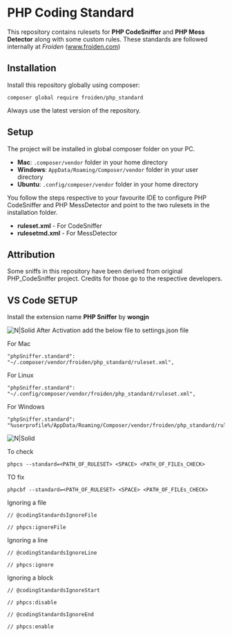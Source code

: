 # PHP Coding Standard
This repository contains rulesets for **PHP CodeSniffer** and **PHP Mess Detector** along with some custom rules. These standards are followed internally at *Froiden* (www.froiden.com)

## Installation
Install this repository globally using composer:

	composer global require froiden/php_standard

Always use the latest version of the repository.

## Setup
The project will be installed in global composer folder on your PC. 
* **Mac**: `.composer/vendor` folder in your home directory
* **Windows**: `AppData/Roaming/Composer/vendor` folder in your user directory
* **Ubuntu**: `.config/composer/vendor` folder in your home directory

You follow the steps respective to your favourite IDE to configure PHP CodeSniffer and PHP MessDetector and point to the two rulesets in the installation folder.
* **ruleset.xml** - For CodeSniffer
* **rulesetmd.xml** - For MessDetector

## Attribution
Some sniffs in this repository have been derived from original PHP_CodeSniffer project. Credits for those go to the respective developers.

## VS Code SETUP
Install the extension name **PHP Sniffer** by **wongjn**

![N|Solid](https://public.froid.works/php-snif.png)
After Activation add the below file to settings.json file

For Mac

	"phpSniffer.standard": "~/.composer/vendor/froiden/php_standard/ruleset.xml",

For Linux

	"phpSniffer.standard": "~/.config/composer/vendor/froiden/php_standard/ruleset.xml",

For Windows

	"phpSniffer.standard": "%userprofile%/AppData/Roaming/Composer/vendor/froiden/php_standard/ruleset.xml",


  ![N|Solid](https://public.froid.works/vs-settings-1.png) 




To check 

	phpcs --standard=<PATH_OF_RULESET> <SPACE> <PATH_OF_FILEs_CHECK>

TO fix

	phpcbf --standard=<PATH_OF_RULESET> <SPACE> <PATH_OF_FILEs_CHECK>


Ignoring a file

	// @codingStandardsIgnoreFile

	// phpcs:ignoreFile

Ignoring a line

	// @codingStandardsIgnoreLine

	// phpcs:ignore

Ignoring a block


	// @codingStandardsIgnoreStart

	// phpcs:disable

	// @codingStandardsIgnoreEnd

	// phpcs:enable
